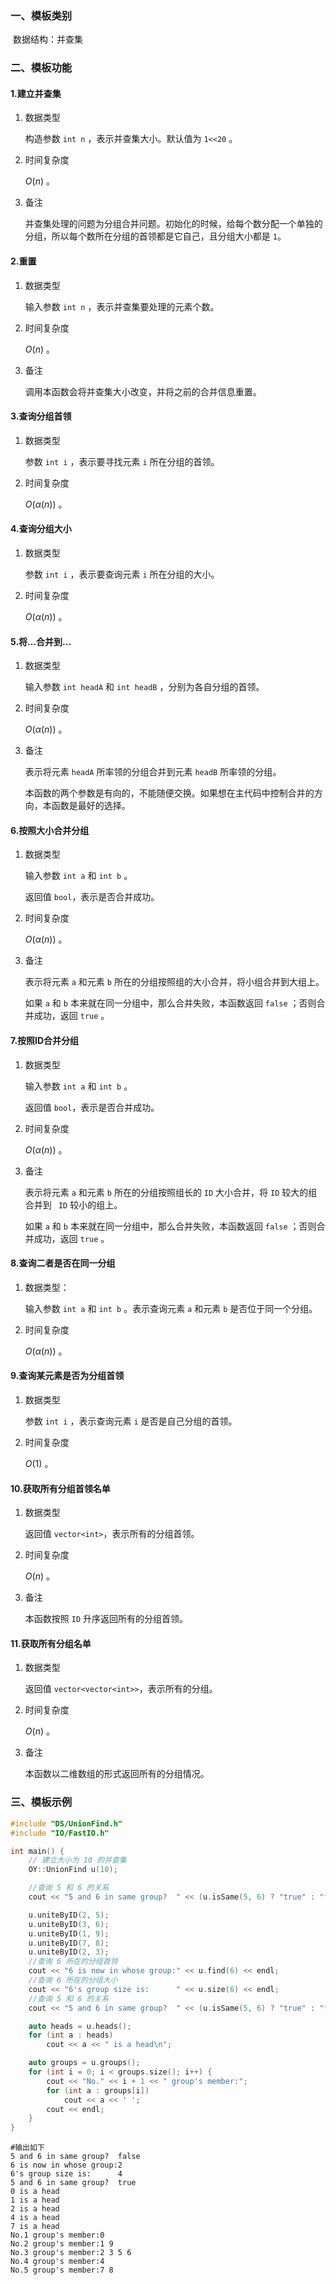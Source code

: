 ### 一、模板类别

​	数据结构：并查集

### 二、模板功能

#### 1.建立并查集

1. 数据类型

   构造参数 `int n`​ ，表示并查集大小。默认值为 `1<<20` 。

2. 时间复杂度

   $O(n)$ 。

3. 备注

   并查集处理的问题为分组合并问题。初始化的时候，给每个数分配一个单独的分组，所以每个数所在分组的首领都是它自己，且分组大小都是 `1`。


#### 2.重置

1. 数据类型

   输入参数 `int n` ，表示并查集要处理的元素个数。

2. 时间复杂度

   $O(n)$ 。
   
3. 备注

   调用本函数会将并查集大小改变，并将之前的合并信息重置。

#### 3.查询分组首领

1. 数据类型

   参数 `int i` ，表示要寻找元素 `i` 所在分组的首领。

2. 时间复杂度

   $O(\alpha (n))$  。

#### 4.查询分组大小

1. 数据类型

   参数 `int i` ，表示要查询元素 `i` 所在分组的大小。

2. 时间复杂度

   $O(\alpha (n))$ 。


#### 5.将...合并到...

1. 数据类型

   输入参数 `int headA`  和 `int headB` ，分别为各自分组的首领。

2. 时间复杂度

   $O(\alpha(n))$ 。
   
3. 备注

   表示将元素 `headA`  所率领的分组合并到元素 `headB` 所率领的分组。
   
   本函数的两个参数是有向的，不能随便交换。如果想在主代码中控制合并的方向，本函数是最好的选择。

#### 6.按照大小合并分组

1. 数据类型

   输入参数 `int a`  和 `int b` 。

   返回值 `bool`，表示是否合并成功。

2. 时间复杂度

   $O(\alpha(n))$ 。
   
3. 备注

   表示将元素 `a` 和元素 `b` 所在的分组按照组的大小合并，将小组合并到大组上。

   如果 `a` 和 `b` 本来就在同一分组中，那么合并失败，本函数返回 `false` ；否则合并成功，返回 `true` 。

#### 7.按照ID合并分组

1. 数据类型

   输入参数 `int a`  和 `int b` 。

   返回值 `bool`，表示是否合并成功。

2. 时间复杂度

   $O(\alpha(n))$ 。
   
3. 备注

   表示将元素 `a` 和元素 `b` 所在的分组按照组长的 `ID` 大小合并，将 `ID` 较大的组合并到 ` ID` 较小的组上。

   如果 `a` 和 `b` 本来就在同一分组中，那么合并失败，本函数返回 `false` ；否则合并成功，返回 `true` 。

#### 8.查询二者是否在同一分组

1. 数据类型：

   输入参数 `int a`  和 `int b` 。表示查询元素 `a` 和元素 `b` 是否位于同一个分组。

2. 时间复杂度

   $O(\alpha(n))$ 。

#### 9.查询某元素是否为分组首领

1. 数据类型

   参数 `int i` ，表示查询元素 `i` 是否是自己分组的首领。

2. 时间复杂度

   $O(1)$ 。

#### 10.获取所有分组首领名单

1. 数据类型

   返回值 `vector<int>`，表示所有的分组首领。

2. 时间复杂度

   $O(n)$ 。

3. 备注

   本函数按照 `ID` 升序返回所有的分组首领。

#### 11.获取所有分组名单

1. 数据类型

   返回值 `vector<vector<int>>`，表示所有的分组。

2. 时间复杂度

   $O(n)$ 。

3. 备注

   本函数以二维数组的形式返回所有的分组情况。

### 三、模板示例

```c++
#include "DS/UnionFind.h"
#include "IO/FastIO.h"

int main() {
    // 建立大小为 10 的并查集
    OY::UnionFind u(10);

    //查询 5 和 6 的关系
    cout << "5 and 6 in same group?  " << (u.isSame(5, 6) ? "true" : "false") << endl;

    u.uniteByID(2, 5);
    u.uniteByID(3, 6);
    u.uniteByID(1, 9);
    u.uniteByID(7, 8);
    u.uniteByID(2, 3);
    //查询 6 所在的分组首领
    cout << "6 is now in whose group:" << u.find(6) << endl;
    //查询 6 所在的分组大小
    cout << "6's group size is:      " << u.size(6) << endl;
    //查询 5 和 6 的关系
    cout << "5 and 6 in same group?  " << (u.isSame(5, 6) ? "true" : "false") << endl;

    auto heads = u.heads();
    for (int a : heads)
        cout << a << " is a head\n";

    auto groups = u.groups();
    for (int i = 0; i < groups.size(); i++) {
        cout << "No." << i + 1 << " group's member:";
        for (int a : groups[i])
            cout << a << ' ';
        cout << endl;
    }
}
```

```
#输出如下
5 and 6 in same group?  false
6 is now in whose group:2
6's group size is:      4
5 and 6 in same group?  true
0 is a head
1 is a head
2 is a head
4 is a head
7 is a head
No.1 group's member:0 
No.2 group's member:1 9 
No.3 group's member:2 3 5 6 
No.4 group's member:4 
No.5 group's member:7 8 

```

